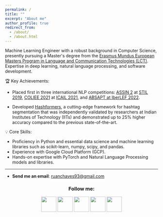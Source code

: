 ```yaml
---
permalink: /
title: ""
excerpt: "About me"
author_profile: true
redirect_from: 
  - /about/
  - /about.html
---
```


Machine Learning Engineer with a robust background in Computer Science, presently pursuing a Master's degree from the [Erasmus Mundus European Masters Program in Language and Communication Technologies (LCT)](https://lct-master.org/). Expertise in deep learning, natural language processing, and software development. 

🏆 Key Achievements: 

- Placed first in three international NLP competitions: [ASSIN 2](https://sites.google.com/view/assin2/english) at [STIL 2019](http://comissoes.sbc.org.br/ce-pln/stil2019/), [COLIEE 2021](https://icail.lawgorithm.com.br/workshop/coliee/) at [ICAIL 2021](https://icail.lawgorithm.com.br/), and [ABSAPT at IberLEF 2022](https://sites.google.com/inf.ufpel.edu.br/absapt2022/). 

- Developed [Hashformers](https://github.com/ruanchaves/hashformers), a cutting-edge framework for hashtag segmentation that was independently validated by researchers at Indian Institutes of Technology (IITs) and demonstrated up to 25% higher accuracy compared to the previous state-of-the-art.

💡 Core Skills:

* Proficiency in Python and essential data science and machine learning libraries such as scikit-learn, numpy, scipy, and pandas.
* Experience with Google Cloud Platform (GCP).
* Hands-on expertise with PyTorch and Natural Language Processing models and libraries.

------

* **Send me an email**: [ruanchaves93@gmail.com](mailto://ruanchaves93@gmail.com)

<h3 align="center">Follow me: </h3>

<p align="center" >
  <a href="https://huggingface.co/ruanchaves"><img src="https://workable-application-form.s3.amazonaws.com/advanced/production/61557f91d9510741dc62e7f8/c3635b59-a3d2-444a-b636-a9d0061dcdde" width="50" /></a>
  <a href="https://www.linkedin.com/in/ruanchaves"><img src="https://camo.githubusercontent.com/c8a9c5b414cd812ad6a97a46c29af67239ddaeae08c41724ff7d945fb4c047e5/68747470733a2f2f6564656e742e6769746875622e696f2f537570657254696e7949636f6e732f696d616765732f7376672f6c696e6b6564696e2e737667" width="50" /></a>
  <a href="https://github.com/ruanchaves"><img src="https://camo.githubusercontent.com/4133dc1cd4511d4a292b84ce10e52e4ed92569fb2a8165381c9c47be5edc2796/68747470733a2f2f6564656e742e6769746875622e696f2f537570657254696e7949636f6e732f696d616765732f706e672f6769746875622e706e67" width="50" /></a>
  <a href="https://scholar.google.com/citations?view_op=list_works&hl=en&hl=en&user=3JDK8KEAAAAJ"><img src="https://camo.githubusercontent.com/65ca529d83a419dfbd79954c683f2f928b3e7147433bbfa71f0ddf6824fbe01b/68747470733a2f2f6564656e742e6769746875622e696f2f537570657254696e7949636f6e732f696d616765732f7376672f676f6f676c655f7363686f6c61722e737667" width="50" /></a>
  <a href="https://ruanchaves.medium.com"><img src="https://camo.githubusercontent.com/a583b5ce3b463c784cb87592b3da7b9b9d014d7a16adfff04b91cb1452ae4ca2/68747470733a2f2f6564656e742e6769746875622e696f2f537570657254696e7949636f6e732f696d616765732f7376672f6d656469756d2e737667" width="50"></a>
</p>